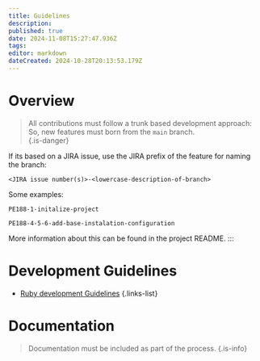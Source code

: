 ```yaml
---
title: Guidelines
description: 
published: true
date: 2024-11-08T15:27:47.936Z
tags: 
editor: markdown
dateCreated: 2024-10-28T20:13:53.179Z
---
```


# Overview


> All contributions must follow a trunk based development approach:
> So, new features must born from the `main` branch.\
{.is-danger}


If its based on a JIRA issue, use the JIRA prefix of the feature for naming the branch:

```
<JIRA issue number(s)>-<lowercase-description-of-branch>
```

Some examples:
```
PE188-1-initalize-project

PE188-4-5-6-add-base-instalation-configuration
```

More information about this can be found in the project README.
:::


# Development Guidelines

- [Ruby development Guidelines](ruby-development)
{.links-list}

# Documentation

> Documentation must be included as part of the process.
{.is-info}
